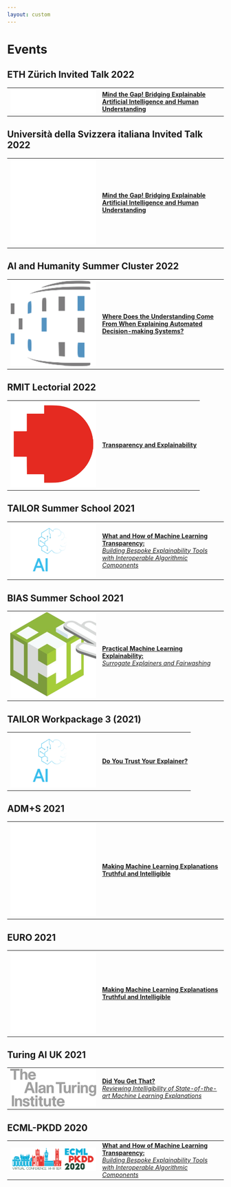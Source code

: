 ```yaml
---
layout: custom
---
```


# Events

## ETH Z&uuml;rich Invited Talk 2022
<table>
  <tbody>
    <tr>
      <td style="text-align: left" width="200px"><a href="2022_eth"><img src="assets/images/ethz-light.svg" alt="ETH Z&uuml;rich" width="200"/></a></td>
      <td style="text-align: left"><a href="2022_eth"><b>Mind the Gap! Bridging Explainable Artificial Intelligence and Human Understanding</b></a></td>
    </tr>
  </tbody>
</table>

## Universit&agrave; della Svizzera italiana Invited Talk 2022
<table>
  <tbody>
    <tr>
      <td style="text-align: left" width="200px"><a href="2022_usi"><img src="assets/images/usi-light.svg" alt="Universit&agrave; della Svizzera italiana" width="200"/></a></td>
      <td style="text-align: left"><a href="2022_usi"><b>Mind the Gap! Bridging Explainable Artificial Intelligence and Human Understanding</b></a></td>
    </tr>
  </tbody>
</table>

## AI and Humanity Summer Cluster 2022
<table>
  <tbody>
    <tr>
      <td style="text-align: left" width="200px"><a href="2022_simons-institute"><img src="assets/images/simons.png" alt="2022 AI and Humanity Summer Cluster" width="200"/></a></td>
      <td style="text-align: left"><a href="2022_simons-institute"><b>Where Does the Understanding Come From When Explaining Automated Decision-making Systems?</b></a></td>
    </tr>
  </tbody>
</table>

## RMIT Lectorial 2022
<table>
  <tbody>
    <tr>
      <td style="text-align: left" width="200px"><a href="2022_rmit-lectorial"><img src="assets/images/RMIT-emblem.png" alt="2022 RMIT Lectorial" width="200"/></a></td>
      <td style="text-align: left"><a href="2022_rmit-lectorial"><b>Transparency and Explainability</b></a></td>
    </tr>
  </tbody>
</table>

## TAILOR Summer School 2021
<table>
  <tbody>
    <tr>
      <td style="text-align: left" width="200px"><a href="2021_tailor-summer-school"><img src="assets/images/TAILOR-logo-dark-background.png" alt="2021 TAILOR Summer School" width="200"/></a></td>
      <td style="text-align: left"><a href="2021_tailor-summer-school"><b>What and How of Machine Learning Transparency:</b><br><i>Building Bespoke Explainability Tools with Interoperable Algorithmic Components</i></a></td>
    </tr>
  </tbody>
</table>

## BIAS Summer School 2021
<table>
  <tbody>
    <tr>
      <td style="text-align: left" width="200px"><a href="2021_bias"><img src="assets/images/iai-cdt.png" alt="2021 BIAS Summer School" width="200"/></a></td>
      <td style="text-align: left"><a href="2021_bias"><b>Practical Machine Learning Explainability:</b><br><i>Surrogate Explainers and Fairwashing</i></a></td>
    </tr>
  </tbody>
</table>

## TAILOR Workpackage 3 (2021)
<table>
  <tbody>
    <tr>
      <td style="text-align: left" width="200px"><a href="2021_tailor-wp3"><img src="assets/images/TAILOR-logo-dark-background.png" alt="2021 TAILOR Workpackage 3" width="200"/></a></td>
      <td style="text-align: left"><a href="2021_tailor-wp3"><b>Do You Trust Your Explainer?</b></a></td>
    </tr>
  </tbody>
</table>

## ADM+S 2021
<table>
  <tbody>
    <tr>
      <td style="text-align: left" width="200px"><a href="2021_adms"><img src="assets/images/adms-logo.svg" alt="2021 ADM+S Talk" width="200"/></a></td>
      <td style="text-align: left"><a href="2021_adms"><b>Making Machine Learning Explanations Truthful and Intelligible</b></a></td>
    </tr>
  </tbody>
</table>

## EURO 2021
<table>
  <tbody>
    <tr>
      <td style="text-align: left" width="200px"><a href="2021_euro-explainability"><img src="assets/images/euro21-logo-big-white.png" alt="2021 EURO Talk" width="200"/></a></td>
      <td style="text-align: left"><a href="2021_euro-explainability"><b>Making Machine Learning Explanations Truthful and Intelligible</b></a></td>
    </tr>
  </tbody>
</table>

## Turing AI UK 2021
<table>
  <tbody>
    <tr>
      <td style="text-align: left" width="200px"><a href="2021_turing-ai-uk"><img src="assets/images/turing-light.png" alt="Alan Turing Institute AI UK 2020 Demo" width="200"/></a></td>
      <td style="text-align: left"><a href="2021_turing-ai-uk"><b>Did You Get That?</b><br><i>Reviewing Intelligibility of State-of-the-art Machine Learning Explanations</i></a></td>
    </tr>
  </tbody>
</table>

## ECML-PKDD 2020
<table>
  <tbody>
    <tr>
      <td style="text-align: left" width="200px"><a href="2020_ecml-pkdd"><img src="assets/images/2020ecmlpkdd.png" alt="ECML-PKDD 2020" width="200"/></a></td>
      <td style="text-align: left"><a href="2020_ecml-pkdd"><b>What and How of Machine Learning Transparency:</b><br><i>Building Bespoke Explainability Tools with Interoperable Algorithmic Components</i></a></td>
    </tr>
  </tbody>
</table>
